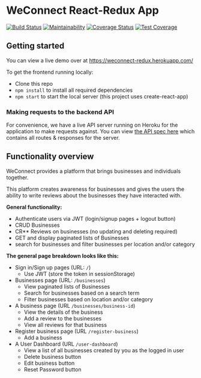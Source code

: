 # WeConnect React-Redux App

[![Build Status](https://travis-ci.org/SoniaRMK/WeConnect-ReactJS.svg?branch=reset-user-password)](https://travis-ci.org/SoniaRMK/WeConnect-ReactJS)
[![Maintainability](https://api.codeclimate.com/v1/badges/b0b8e2fe387306d29bdf/maintainability)](https://codeclimate.com/github/SoniaRMK/WeConnect-ReactJS/maintainability)
[![Coverage Status](https://coveralls.io/repos/github/SoniaRMK/WeConnect-ReactJS/badge.svg?branch=reset-user-password)](https://coveralls.io/github/SoniaRMK/WeConnect-ReactJS?branch=reset-user-password)
[![Test Coverage](https://api.codeclimate.com/v1/badges/b0b8e2fe387306d29bdf/test_coverage)](https://codeclimate.com/github/SoniaRMK/WeConnect-ReactJS/test_coverage)
## Getting started

You can view a live demo over at https://weconnect-redux.herokuapp.com/

To get the frontend running locally:

- Clone this repo
- `npm install` to install all required dependencies
- `npm start` to start the local server (this project uses create-react-app)

### Making requests to the backend API

For convenience, we have a live API server running on Heroku for the application to make requests against. You can view [the API spec here](https://github.com/SoniaRMK/WeConnect/tree/WeConnectAPI-DB) which contains all routes & responses for the server.

 ## Functionality overview

 WeConnect provides a platform that brings businesses and individuals together.

This platform creates awareness for businesses and gives the users the ability to write reviews about the businesses they have interacted with.

**General functionality:**

- Authenticate users via JWT (login/signup pages + logout button)
- CRUD Businesses
- CR** Reviews on businesses (no updating and deleting required)
- GET and display paginated lists of Businesses
- search for businesses and filter businesses per location and/or category

**The general page breakdown looks like this:**

- Sign in/Sign up pages (URL: `/`)
    - Use JWT (store the token in sessionStorage)
- Businesses page (URL: `/businesses`)
    - View paginated lists of Businesses
    - Search for businesses based on a search term
    - Filter businesses based on location and/or category
- A business page (URL `/businesses/business-id`)
    - View the details of the business
    - Add a review to the businesses
    - View all reviews for that business
- Register business page (URL `/register-business`)
    - Add a business
- A User Dashboard (URL `/user-dashboard`) 
    - View a list of all businesses created by you as the logged in user
    - Delete business button
    - Edit business button
    - Reset Password button
